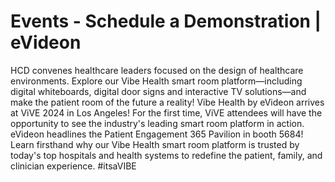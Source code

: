 # Events - Schedule a Demonstration | eVideon

HCD convenes healthcare leaders focused on the design of healthcare environments. Explore our Vibe Health smart room platform—including digital whiteboards, digital door signs and interactive TV solutions—and make the patient room of the future a reality!
Vibe Health by eVideon arrives at ViVE 2024 in Los Angeles! For the first time, ViVE attendees will have the opportunity to see the industry's leading smart room platform in action.
eVideon headlines the Patient Engagement 365 Pavilion in booth 5684! Learn firsthand why our Vibe Health smart room platform is trusted by today's top hospitals and health systems to redefine the patient, family, and clinician experience. #itsaVIBE